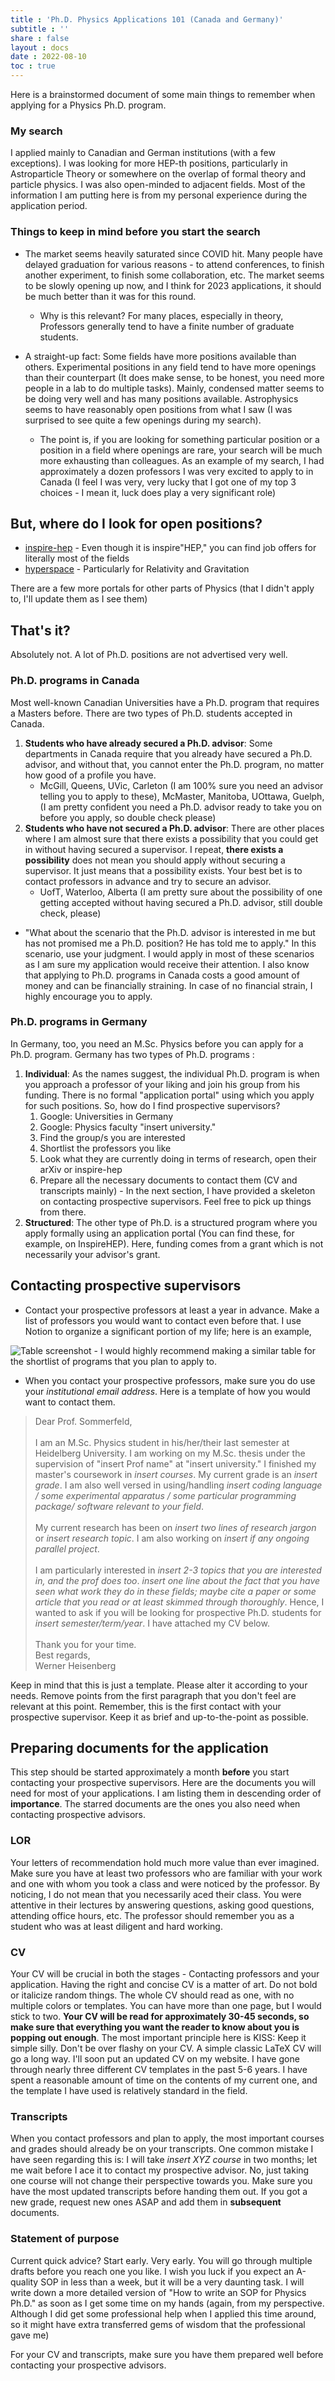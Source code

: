 ```yaml
---
title : 'Ph.D. Physics Applications 101 (Canada and Germany)'
subtitle : ''
share : false
layout : docs
date : 2022-08-10
toc : true
---
```


Here is a brainstormed document of some main things to remember when applying for a Physics Ph.D. program. 

###  My search 
I applied mainly to Canadian and German institutions (with a few exceptions). I was looking for more HEP-th positions, particularly in Astroparticle Theory or somewhere on the overlap of formal theory and particle physics. I was also open-minded to adjacent fields. Most of the information I am putting here is from my personal experience during the application period. 

###  Things to keep in mind before you start the search 
- The market seems heavily saturated since COVID hit. Many people have delayed graduation for various reasons - to attend conferences, to finish another experiment, to finish some collaboration, etc. The market seems to be slowly opening up now, and I think for 2023 applications, it should be much better than it was for this round.
	- Why is this relevant? For many places, especially in theory, Professors generally tend to have a finite number of graduate students. 

- A straight-up fact: Some fields have more positions available than others. Experimental positions in any field tend to have more openings than their counterpart (It does make sense, to be honest, you need more people in a lab to do multiple tasks). Mainly, condensed matter seems to be doing very well and has many positions available. Astrophysics seems to have reasonably open positions from what I saw (I was surprised to see quite a few openings during my search). 
	- The point is, if you are looking for something particular position or a position in a field where openings are rare, your search will be much more exhausting than colleagues. As an example of my search, I had approximately a dozen professors I was very excited to apply to in Canada (I feel I was very, very lucky that I got one of my top 3 choices - I mean it, luck does play a very significant role)

	
##  But, where do I look for open positions?  
- [inspire-hep](https://inspirehep.net/jobs?sort=mostrecent&size=25&page=1&rank=PHD) - Even though it is inspire"HEP," you can find job offers for literally most of the fields
- [hyperspace](https://hyperspace.uni-frankfurt.de/) - Particularly for Relativity and Gravitation

There are a few more portals for other parts of Physics (that I didn't apply to, I'll update them as I see them)
##  That's it? 
Absolutely not. A lot of Ph.D. positions are not advertised very well. 

###  Ph.D. programs in Canada
Most well-known Canadian Universities have a Ph.D. program that requires a Masters before. There are two types of Ph.D. students accepted in Canada. 

1.  **Students who have already secured a Ph.D. advisor**: Some departments in Canada require that you already have secured a Ph.D. advisor, and without that, you cannot enter the Ph.D. program, no matter how good of a profile you have.
	-  McGill, Queens, UVic, Carleton (I am 100% sure you need an advisor telling you to apply to these), McMaster, Manitoba, UOttawa, Guelph,  (I am pretty confident you need a Ph.D. advisor ready to take you on before you apply, so double check please)
2. **Students who have not secured a Ph.D. advisor**: There are other places where I am almost sure that there exists a possibility that you could get in without having secured a supervisor. I repeat, **there exists a possibility** does not mean you should apply without securing a supervisor. It just means that a possibility exists. Your best bet is to contact professors in advance and try to secure an advisor.
	- UofT, Waterloo, Alberta  (I am pretty sure about the possibility of one getting accepted without having secured a Ph.D. advisor, still double check, please)

- "What about the scenario that the Ph.D. advisor is interested in me but has not promised me a Ph.D. position? He has told me to apply." In this scenario, use your judgment. I would apply in most of these scenarios as I am sure my application would receive their attention. I also know that applying to Ph.D. programs in Canada costs a good amount of money and can be financially straining. In case of no financial strain, I highly encourage you to apply. 

###  Ph.D. programs in Germany 
	
In Germany, too, you need an M.Sc. Physics before you can apply for a Ph.D. program. Germany has two types of Ph.D. programs :  

1. **Individual**: As the names suggest, the individual Ph.D. program is when you approach a professor of your liking and join his group from his funding. There is no formal "application portal" using which you apply for such positions. So, how do I find prospective supervisors? 
	1. Google: Universities in Germany
	2. Google: Physics faculty "insert university."
	3. Find the group/s you are interested
	4. Shortlist the professors you like
	5. Look what they are currently doing in terms of research, open their arXiv or inspire-hep 
	6. Prepare all the necessary documents to contact them (CV and transcripts mainly) - In the next section, I have provided a skeleton on contacting prospective supervisors. Feel free to pick up things from there.
2. **Structured**: The other type of Ph.D. is a structured program where you apply formally using an application portal (You can find these, for example, on InspireHEP). Here, funding comes from a grant which is not necessarily your advisor's grant.


##  Contacting prospective supervisors 
- Contact your prospective professors at least a year in advance. Make a list of professors you would want to contact even before that. I use Notion to organize a significant portion of my life; here is an example, 

![Table screenshot](/img/notion_template.png)
	- I would highly recommend making a similar table for the shortlist of programs that you plan to apply to.

- When you contact your prospective professors, make sure you do use your _institutional email address_. Here is a template of how you would want to contact them. 


	
> Dear Prof. Sommerfeld, <br><br>
>I am an M.Sc. Physics student in his/her/their last semester at Heidelberg University. I am working on my M.Sc. thesis under the supervision of "insert Prof name" at "insert university." I finished my master's coursework in _insert courses_. My current grade is an _insert grade_. I am also well versed in using/handling _insert coding language / some experimental apparatus / some particular programming package/ software relevant to your field_. <br> <br>
>My current research has been on _insert two lines of research jargon_ or _insert research topic_. I am also working on _insert if any ongoing parallel project_. <br><br>
>I am particularly interested in _insert 2-3 topics that you are interested in, and the prof does too_. _insert one line about the fact that you have seen what work they do in these fields; maybe cite a paper or some article that you read or at least skimmed through thoroughly_. Hence, I wanted to ask if you will be looking for prospective Ph.D. students for _insert semester/term/year_. I have attached my CV below. <br><br>Thank you for your time.
><br>Best regards, <br> 
>Werner Heisenberg

Keep in mind that this is just a template. Please alter it according to your needs. Remove points from the first paragraph that you don't feel are relevant at this point. Remember, this is the first contact with your prospective supervisor. Keep it as brief and up-to-the-point as possible. 

## Preparing documents for the application 
This step should be started approximately a month **before** you start contacting your prospective supervisors. Here are the documents you will need for most of your applications. I am listing them in descending order of **importance**. The starred documents are the ones you also need when contacting prospective advisors.

### LOR 
Your letters of recommendation hold much more value than ever imagined. Make sure you have at least two professors who are familiar with your work and one with whom you took a class and were noticed by the professor. By noticing, I do not mean that you necessarily aced their class. You were attentive in their lectures by answering questions, asking good questions, attending office hours, etc. The professor should remember you as a student who was at least diligent and hard working.

###  CV 
Your CV will be crucial in both the stages - Contacting professors and your application. Having the right and concise CV is a matter of art. Do not bold or italicize random things. The whole CV should read as one, with no multiple colors or templates. You can have more than one page, but I would stick to two. **Your CV will be read for approximately 30-45 seconds, so make sure that everything you want the reader to know about you is popping out enough**. The most important principle here is KISS: Keep it simple silly. Don't be over flashy on your CV. A simple classic LaTeX CV will go a long way. I'll soon put an updated CV on my website. I have gone through nearly three different CV templates in the past 5-6 years. I have spent a reasonable amount of time on the contents of my current one, and the template I have used is relatively standard in the field. 

### Transcripts 
When you contact professors and plan to apply, the most important courses and grades should already be on your transcripts. One common mistake I have seen regarding this is: I will take _insert XYZ course_ in two months; let me wait before I ace it to contact my prospective advisor. No, just taking one course will not change their perspective towards you. Make sure you have the most updated transcripts before handing them out. If you got a new grade, request new ones ASAP and add them in **subsequent** documents.


###  Statement of purpose 
Current quick advice? Start early. Very early. You will go through multiple drafts before you reach one you like. I wish you luck if you expect an A-quality SOP in less than a week, but it will be a very daunting task. I will write down a more detailed version of "How to write an SOP for Physics Ph.D." as soon as I get some time on my hands (again, from my perspective. Although I did get some professional help when I applied this time around, so it might have extra transferred gems of wisdom that the professional gave me) 

For your CV and transcripts, make sure you have them prepared well before contacting your prospective advisors.